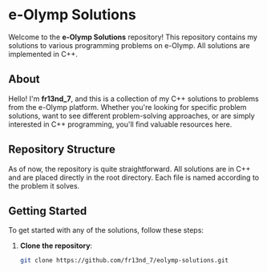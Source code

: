 # e-Olymp Solutions

Welcome to the **e-Olymp Solutions** repository! This repository contains my solutions to various programming problems on e-Olymp. All solutions are implemented in C++.

## About

Hello! I'm **fr13nd_7**, and this is a collection of my C++ solutions to problems from the e-Olymp platform. Whether you're looking for specific problem solutions, want to see different problem-solving approaches, or are simply interested in C++ programming, you'll find valuable resources here.

## Repository Structure

As of now, the repository is quite straightforward. All solutions are in C++ and are placed directly in the root directory. Each file is named according to the problem it solves.

## Getting Started

To get started with any of the solutions, follow these steps:

1. **Clone the repository**:
   ```sh
   git clone https://github.com/fr13nd_7/eolymp-solutions.git
